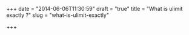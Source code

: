 +++
date = "2014-06-06T11:30:59"
draft = "true"
title = "What is ulimit exactly ?"
slug = "what-is-ulimit-exactly"

+++


